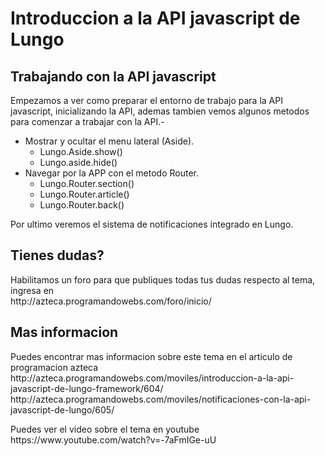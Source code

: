 Introduccion a la API javascript de Lungo
=============

<h2>Trabajando con la API javascript</h2>
<p>Empezamos a ver como preparar el entorno de trabajo para la API javascript, inicializando la API, ademas tambien vemos algunos metodos para comenzar a trabajar con la API.-</p>
<ul>
	<li>Mostrar y ocultar el menu lateral (Aside).
		<ul>
			<li>Lungo.Aside.show()</li>
			<li>Lungo.aside.hide()</li>
		</ul>
	</li>
	<li>Navegar por la APP con el metodo Router.
		<ul>
			<li>Lungo.Router.section()</li>
			<li>Lungo.Router.article()</li>
			<li>Lungo.Router.back()</li>
		</ul>
	</li>
</ul>
<p>Por ultimo veremos el sistema de notificaciones integrado en Lungo.</p>
<h2>Tienes dudas?</h2>
<p>Habilitamos un foro para que publiques todas tus dudas respecto al tema, ingresa en<br>
http://azteca.programandowebs.com/foro/inicio/</p>
<h2>Mas informacion</h2>
<p>Puedes encontrar mas informacion sobre este tema en el articulo de programacion azteca<br>
http://azteca.programandowebs.com/moviles/introduccion-a-la-api-javascript-de-lungo-framework/604/<br>
http://azteca.programandowebs.com/moviles/notificaciones-con-la-api-javascript-de-lungo/605/</p>
<p>Puedes ver el video sobre el tema en youtube<br>
https://www.youtube.com/watch?v=-7aFmIGe-uU</p>
